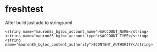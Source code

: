 # freshtest

After build just add to strings.xml 

```
<string name="mauron85_bgloc_account_name">$ACCOUNT_NAME</string>
<string name="mauron85_bgloc_account_type">$ACCOUNT_TYPE</string>
<string name="mauron85_bgloc_content_authority">$CONTENT_AUTHORITY</string>
```

